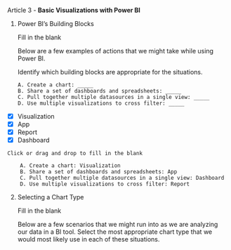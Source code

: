 Article 3 - **Basic Visualizations with Power BI**

1.	Power BI’s Building Blocks

    Fill in the blank

    Below are a few examples of actions that we might take while using Power BI.

    Identify which building blocks are appropriate for the situations.

        A. Create a chart: _____
        B. Share a set of dashboards and spreadsheets: _____
        C. Pull together multiple datasources in a single view: _____ 
        D. Use multiple visualizations to cross filter: _____

 -  [x]   Visualization
 -  [x]   App
 -  [x]   Report
 -  [x]   Dashboard

    Click or drag and drop to fill in the blank

        A. Create a chart: Visualization
        B. Share a set of dashboards and spreadsheets: App
        C. Pull together multiple datasources in a single view: Dashboard
        D. Use multiple visualizations to cross filter: Report 

2. Selecting a Chart Type

    Fill in the blank

    Below are a few scenarios that we might run into as we are analyzing our data in a BI tool. Select the most appropriate chart type that we would most likely use in each of these situations.

